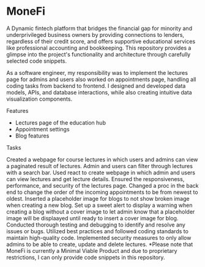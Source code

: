# MoneFi
A Dynamic fintech platform that bridges the financial gap for minority and underprivileged business owners by providing connections to lenders, regardless of their credit score, and offers supportive educational services like professional accounting and bookkeeping. This repository provides a glimpse into the project's functionality and architecture through carefully selected code snippets.

As a software engineer, my responsibility was to implement the lectures page for admins and users also worked on appointments page, handling all coding tasks from backend to frontend. I designed and developed data models, APIs, and database interactions, while also creating intuitive data visualization components.

Features

- Lectures page of the education hub
- Appointment settings
- Blog features

Tasks

Created a webpage for course lectures in which users and admins can view a paginated result of lectures. 
Admin and users can filter through lectures with a search bar. 
Used react to create webpage in which admin and users can view lectures and get lecture details.
Ensured the responsiveness, performance, and security of the lectures page.
Changed a proc in the back end to change the order of the incoming appointments to be from newest to oldest.
Inserted a placeholder image for blogs to not show broken image when creating a new blog. 
Set up a sweet alert to display a warning when creating a blog without a cover image to let admin know that a placeholder image will be displaayed until ready to insert a cover image for blog.
Conducted thorough testing and debugging to identify and resolve any issues or bugs.
Utilized best practices and followed coding standards to maintain high-quality code.
Implemented security measures to only allow admins to be able to create, update and delete lectures.
*Please note that MoneFi is currently a Minimal Viable Product and due to proprietary restrictions, I can only provide code snippets in this repository.

